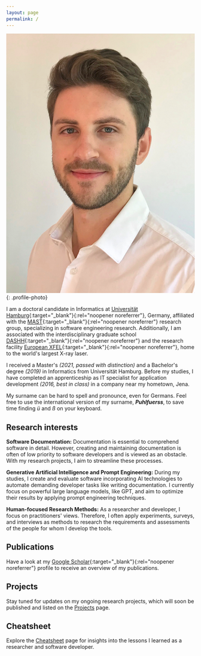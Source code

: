 ```yaml
---
layout: page
permalink: /
---
```


![Profile photo of Tim](/assets/images/tim.png){: .profile-photo}

I am a doctoral candidate in Informatics at [Universität Hamburg](https://www.uni-hamburg.de/en.html){:target="_blank"}{:rel="noopener noreferrer"}, Germany, affiliated with the [MAST](https://www.inf.uni-hamburg.de/en/inst/ab/mast/){:target="_blank"}{:rel="noopener noreferrer"} research group, specializing in software engineering research.
Additionally, I am associated with the interdisciplinary graduate school [DASHH](https://www.dashh.org){:target="_blank"}{:rel="noopener noreferrer"} and the research facility [European XFEL](https://www.xfel.eu/index_eng.html){:target="_blank"}{:rel="noopener noreferrer"}, home to the world's largest X-ray laser.

I received a Master's _(2021, passed with distinction)_ and a Bachelor's degree _(2019)_ in Informatics from Universität Hamburg.
Before my studies, I have completed an apprenticeship as IT specialist for application development _(2016, best in class)_ in a company near my hometown, Jena.

My surname can be hard to spell and pronounce, even for Germans.
Feel free to use the international version of my surname, ___Puhlfuerss___, to save time finding _ü_ and _ß_ on your keyboard.

## Research interests

__Software Documentation:__
Documentation is essential to comprehend software in detail.
However, creating and maintaining documentation is often of low priority to software developers and is viewed as an obstacle.
With my research projects, I aim to streamline these processes.

__Generative Artificial Intelligence and Prompt Engineering:__
During my studies, I create and evaluate software incorporating AI technologies to automate demanding developer tasks like writing documentation.
I currently focus on powerful large language models, like GPT, and aim to optimize their results by applying prompt engineering techniques.

__Human-focused Research Methods:__
As a researcher and developer, I focus on practitioners' views.
Therefore, I often apply experiments, surveys, and interviews as methods to research the requirements and assessments of the people for whom I develop the tools.

## Publications

Have a look at my [Google Scholar](https://scholar.google.com/citations?user=yCwlqboAAAAJ&hl=en&oi=ao){:target="_blank"}{:rel="noopener noreferrer"} profile to receive an overview of my publications.

## Projects

Stay tuned for updates on my ongoing research projects, which will soon be published and listed on the [Projects](projects) page.

## Cheatsheet

Explore the [Cheatsheet](cheatsheet) page for insights into the lessons I learned as a researcher and software developer.
